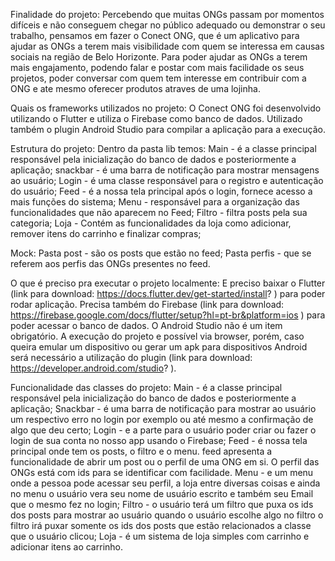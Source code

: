 Finalidade do projeto:
Percebendo que muitas ONGs passam por momentos difíceis e não conseguem chegar no público adequado ou demonstrar o seu trabalho, pensamos em fazer o Conect ONG, que é um aplicativo para ajudar as ONGs a terem mais visibilidade com quem se interessa em causas sociais na região de Belo Horizonte. Para poder ajudar as ONGs a terem mais engajamento, podendo falar e postar com mais facilidade os seus projetos, poder conversar com quem tem interesse em contribuir com a ONG e ate mesmo oferecer produtos atraves de uma lojinha.

Quais os frameworks utilizados no projeto: 
O Conect ONG foi desenvolvido utilizando o Flutter e utiliza o Firebase como banco de dados. 
Utilizado também o plugin Android Studio para compilar a aplicação para a execução.

Estrutura do projeto: 
Dentro da pasta lib temos: 
Main - é a classe principal responsável pela inicialização do banco de dados e posteriormente a aplicação;
snackbar - é uma barra de notificação para mostrar mensagens ao usuário; 
Login - é uma classe responsável para o registro e autenticação do usuário;
Feed - é a nossa tela principal após o login, fornece acesso a mais funções do sistema;
Menu - responsável para a organização das funcionalidades que não aparecem no Feed;
Filtro - filtra posts pela sua categoria;
Loja - Contém as funcionalidades da loja como adicionar, remover itens do carrinho e finalizar compras;

Mock:
Pasta post - são os posts que estão no feed;
Pasta perfis - que se referem aos perfis das ONGs presentes no feed.

O que é preciso pra executar o projeto localmente: 
E preciso baixar o Flutter (link para download: https://docs.flutter.dev/get-started/install? ) para poder rodar aplicação.
Precisa também do Firebase (link para download: https://firebase.google.com/docs/flutter/setup?hl=pt-br&platform=ios ) para poder acessar o banco de dados.
O Android Studio não é um item obrigatório. A execução do projeto e possível via browser, porém, caso queira emular um dispositivo ou gerar um apk para dispositivos Android será necessário a utilização do plugin (link para download: https://developer.android.com/studio? ).  

Funcionalidade das classes do projeto:
Main - é a classe principal responsável pela inicialização do banco de dados e posteriormente a aplicação;
Snackbar - é uma barra de notificação para mostrar ao usuário um respectivo erro no login por exemplo ou até mesmo a confirmação de algo que deu certo; 
Login - e a parte para o usuário poder criar ou fazer o login de sua conta no nosso app usando o Firebase;
Feed - é nossa tela principal onde tem os posts, o filtro e o menu. feed apresenta a funcionalidade de abrir um post ou o perfil de uma ONG em si. O perfil das ONGs está com ids para se identificar com facilidade.
Menu - e um menu onde a pessoa pode acessar seu perfil, a loja entre diversas coisas e ainda no menu o usuário vera seu nome de usuário escrito e também seu Email que o mesmo fez no login;
Filtro - o usuário terá um filtro que puxa os ids dos posts para mostrar ao usuário quando o usuário escolhe algo no filtro o filtro irá puxar somente os ids dos posts que estão relacionados a classe que o usuário clicou;
Loja - é um sistema de loja simples com carrinho e adicionar itens ao carrinho.
